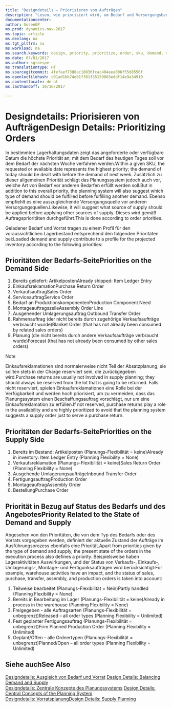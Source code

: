 ```yaml
---
title: "Designdetails – Priorisieren von Aufträgen"
description: "Lesen, wie priorisiert wird, um Bedarf und Versorgungsbedarf zu erfüllen."
documentationcenter: 
author: SorenGP
ms.prod: dynamics-nav-2017
ms.topic: article
ms.devlang: na
ms.tgt_pltfrm: na
ms.workload: na
ms.search.keywords: design, priority, prioritize, order, sku, demand, supply
ms.date: 07/01/2017
ms.author: sgroespe
ms.translationtype: HT
ms.sourcegitcommit: 4fefaef7380ac10836fcac404eea006f55d8556f
ms.openlocfilehash: c01ad1bb74e01ff81f35159865eddf14e9a34910
ms.contentlocale: de-at
ms.lasthandoff: 10/16/2017

---
```

# <a name="design-details-prioritizing-orders"></a><span data-ttu-id="e4c77-103">Designdetails: Priorisieren von Aufträgen</span><span class="sxs-lookup"><span data-stu-id="e4c77-103">Design Details: Prioritizing Orders</span></span>
<span data-ttu-id="e4c77-104">In bestimmten Lagerhaltungsdaten zeigt das angeforderte oder verfügbare Datum die höchste Priorität an; mit dem Bedarf des heutigen Tages soll vor dem Bedarf der nächsten Woche verfahren werden.</span><span class="sxs-lookup"><span data-stu-id="e4c77-104">Within a given SKU, the requested or available date represents the highest priority; the demand of today should be dealt with before the demand of next week.</span></span> <span data-ttu-id="e4c77-105">Zusätzlich zu dieser allgemeinen Priorität schlägt das Planungssystem jedoch auch vor, welche Art von Bedarf vor anderen Bedarfen erfüllt werden soll.</span><span class="sxs-lookup"><span data-stu-id="e4c77-105">But in addition to this overall priority, the planning system will also suggest which type of demand should be fulfilled before fulfilling another demand.</span></span> <span data-ttu-id="e4c77-106">Ebenso empfiehlt es eine auszugleichende Versorgungsquelle vor anderen Versorgungsquellen.</span><span class="sxs-lookup"><span data-stu-id="e4c77-106">Likewise, it will suggest what source of supply should be applied before applying other sources of supply.</span></span> <span data-ttu-id="e4c77-107">Dieses wird gemäß Auftragsprioritäten durchgeführt.</span><span class="sxs-lookup"><span data-stu-id="e4c77-107">This is done according to order priorities.</span></span>  
  
<span data-ttu-id="e4c77-108">Geladener Bedarf und Vorrat tragen zu einem Profil für den voraussichtlichen Lagerbestand entsprechend den folgenden Prioritäten bei:</span><span class="sxs-lookup"><span data-stu-id="e4c77-108">Loaded demand and supply contribute to a profile for the projected inventory according to the following priorities:</span></span>  
  
## <a name="priorities-on-the-demand-side"></a><span data-ttu-id="e4c77-109">Prioritäten der Bedarfs-Seite</span><span class="sxs-lookup"><span data-stu-id="e4c77-109">Priorities on the Demand Side</span></span>  
1. <span data-ttu-id="e4c77-110">Bereits geliefert: Artikelposten</span><span class="sxs-lookup"><span data-stu-id="e4c77-110">Already shipped: Item Ledger Entry</span></span>  
2. <span data-ttu-id="e4c77-111">Einkaufsreklamation</span><span class="sxs-lookup"><span data-stu-id="e4c77-111">Purchase Return Order</span></span>  
3. <span data-ttu-id="e4c77-112">Verkaufsauftrag</span><span class="sxs-lookup"><span data-stu-id="e4c77-112">Sales Order</span></span>  
4. <span data-ttu-id="e4c77-113">Serviceauftrag</span><span class="sxs-lookup"><span data-stu-id="e4c77-113">Service Order</span></span>  
5. <span data-ttu-id="e4c77-114">Bedarf an Produktionskomponenten</span><span class="sxs-lookup"><span data-stu-id="e4c77-114">Production Component Need</span></span>  
6. <span data-ttu-id="e4c77-115">Montageauftragszeile</span><span class="sxs-lookup"><span data-stu-id="e4c77-115">Assembly Order Line</span></span>  
7. <span data-ttu-id="e4c77-116">Ausgehender Umlagerungsauftrag.</span><span class="sxs-lookup"><span data-stu-id="e4c77-116">Outbound Transfer Order</span></span>  
8. <span data-ttu-id="e4c77-117">Rahmenauftrag (der nicht bereits durch zugehörige Verkaufsaufträge verbraucht wurde)</span><span class="sxs-lookup"><span data-stu-id="e4c77-117">Blanket Order (that has not already been consumed by related sales orders)</span></span>  
9. <span data-ttu-id="e4c77-118">Planung (die nicht bereits durch andere Verkaufsaufträge verbraucht wurde)</span><span class="sxs-lookup"><span data-stu-id="e4c77-118">Forecast (that has not already been consumed by other sales orders)</span></span>  
  
> [!NOTE]  
>  <span data-ttu-id="e4c77-119">Einkaufsreklamationen sind normalerweise nicht Teil der Absatzplanung; sie sollten stets in der Charge reserviert sein, die zurückgegeben wird.</span><span class="sxs-lookup"><span data-stu-id="e4c77-119">Purchase returns are usually not involved in supply planning; they should always be reserved from the lot that is going to be returned.</span></span> <span data-ttu-id="e4c77-120">Falls nicht reserviert, spielen Einkaufsreklamationen eine Rolle bei der Verfügbarkeit und werden hoch priorisiert, um zu vermeiden, dass das Planungssystem einen Beschaffungsauftrag vorschlägt, nur um eine Einkaufsreklamation zu erfüllen.</span><span class="sxs-lookup"><span data-stu-id="e4c77-120">If not reserved, purchase returns play a role in the availability and are highly prioritized to avoid that the planning system suggests a supply order just to serve a purchase return.</span></span>  
  
## <a name="priorities-on-the-supply-side"></a><span data-ttu-id="e4c77-121">Prioritäten der Bedarfs-Seite</span><span class="sxs-lookup"><span data-stu-id="e4c77-121">Priorities on the Supply Side</span></span>  
1. <span data-ttu-id="e4c77-122">Bereits im Bestand: Artikelposten (Planungs-Flexibilität = keine)</span><span class="sxs-lookup"><span data-stu-id="e4c77-122">Already in inventory: Item Ledger Entry (Planning Flexibility = None)</span></span>  
2. <span data-ttu-id="e4c77-123">Verkaufsreklamation (Planungs-Flexibilität = keine)</span><span class="sxs-lookup"><span data-stu-id="e4c77-123">Sales Return Order (Planning Flexibility = None)</span></span>  
3. <span data-ttu-id="e4c77-124">Ausgehende Umlagerungsaufträge</span><span class="sxs-lookup"><span data-stu-id="e4c77-124">Inbound Transfer Order</span></span>  
4. <span data-ttu-id="e4c77-125">Fertigungsauftrag</span><span class="sxs-lookup"><span data-stu-id="e4c77-125">Production Order</span></span>  
5. <span data-ttu-id="e4c77-126">Montageauftrag</span><span class="sxs-lookup"><span data-stu-id="e4c77-126">Assembly Order</span></span>  
6. <span data-ttu-id="e4c77-127">Bestellung</span><span class="sxs-lookup"><span data-stu-id="e4c77-127">Purchase Order</span></span>  
  
## <a name="priority-related-to-the-state-of-demand-and-supply"></a><span data-ttu-id="e4c77-128">Priorität in Bezug auf Status des Bedarfs und des Angebotes</span><span class="sxs-lookup"><span data-stu-id="e4c77-128">Priority Related to the State of Demand and Supply</span></span>  
<span data-ttu-id="e4c77-129">Abgesehen von den Prioritäten, die von dem Typ des Bedarfs oder des Vorrats vorgegeben werden, definiert der aktuelle Zustand der Aufträge im Ausführungsprozess ebenfalls eine Priorität.</span><span class="sxs-lookup"><span data-stu-id="e4c77-129">Apart from priorities given by the type of demand and supply, the present state of the orders in the execution process also defines a priority.</span></span> <span data-ttu-id="e4c77-130">Beispielsweise haben Lageraktivitäten Auswirkungen, und der Status von Verkaufs-, Einkaufs-, Umlagerungs-, Montage- und Fertigunksaufträgen wird berücksichtigt:</span><span class="sxs-lookup"><span data-stu-id="e4c77-130">For example, warehouse activities have an impact, and the status of sales, purchase, transfer, assembly, and production orders is taken into account:</span></span>  
  
1. <span data-ttu-id="e4c77-131">Teilweise bearbeitet (Planungs-Flexibilität = Nein)</span><span class="sxs-lookup"><span data-stu-id="e4c77-131">Partly handled (Planning Flexibility = None)</span></span>  
2. <span data-ttu-id="e4c77-132">Bereits in Bearbeitung im Lager (Planungs-Flexibilität = keine)</span><span class="sxs-lookup"><span data-stu-id="e4c77-132">Already in process in the warehouse (Planning Flexibility = None)</span></span>  
3. <span data-ttu-id="e4c77-133">Freigegeben - alle Auftragsarten (Planungs-Flexibilität = unbegrenzt)</span><span class="sxs-lookup"><span data-stu-id="e4c77-133">Released – all order types (Planning Flexibility = Unlimited)</span></span>  
4. <span data-ttu-id="e4c77-134">Fest geplanter Fertigungsauftrag (Planungs-Flexibilität = unbegrenzt)</span><span class="sxs-lookup"><span data-stu-id="e4c77-134">Firm Planned Production Order (Planning Flexibility = Unlimited)</span></span>  
5. <span data-ttu-id="e4c77-135">Geplant/Offen – alle Ordnertypen (Planungs-Flexibilität = unbegrenzt)</span><span class="sxs-lookup"><span data-stu-id="e4c77-135">Planned/Open – all order types (Planning Flexibility = Unlimited)</span></span>  
  
## <a name="see-also"></a><span data-ttu-id="e4c77-136">Siehe auch</span><span class="sxs-lookup"><span data-stu-id="e4c77-136">See Also</span></span>  
<span data-ttu-id="e4c77-137">[Designdetails: Ausgleich von Bedarf und Vorrat](design-details-balancing-demand-and-supply.md) </span><span class="sxs-lookup"><span data-stu-id="e4c77-137">[Design Details: Balancing Demand and Supply](design-details-balancing-demand-and-supply.md) </span></span>  
<span data-ttu-id="e4c77-138">[Designdetails: Zentrale Konzepte des Planungssystems](design-details-central-concepts-of-the-planning-system.md) </span><span class="sxs-lookup"><span data-stu-id="e4c77-138">[Design Details: Central Concepts of the Planning System](design-details-central-concepts-of-the-planning-system.md) </span></span>  
[<span data-ttu-id="e4c77-139">Designdetails: Vorratsplanung</span><span class="sxs-lookup"><span data-stu-id="e4c77-139">Design Details: Supply Planning</span></span>](design-details-supply-planning.md)
